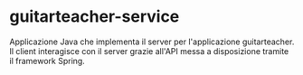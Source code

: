 # guitarteacher-service
Applicazione Java che implementa il server per l'applicazione guitarteacher. Il client interagisce con il server grazie all'API messa a disposizione tramite il framework Spring.
